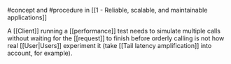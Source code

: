 #concept and #procedure in [[1 - Reliable, scalable, and maintainable applications]]

A [[Client]] running a [[performance]] test needs to simulate multiple calls without waiting for the [[request]] to finish before orderly calling is not how real [[User|Users]] experiment it (take [[Tail latency amplification]] into account, for example).
